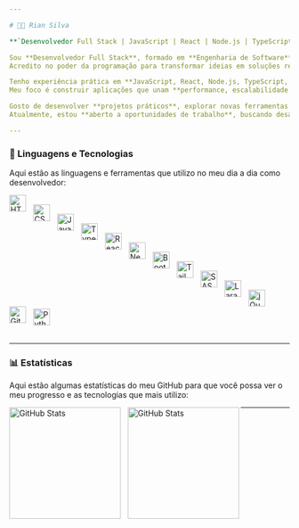 ```yaml
---

# 👨‍💻 Rian Silva  

**`Desenvolvedor Full Stack | JavaScript | React | Node.js | TypeScript`**  

Sou **Desenvolvedor Full Stack**, formado em **Engenharia de Software** e apaixonado por tecnologia e aprendizado contínuo.  
Acredito no poder da programação para transformar ideias em soluções reais e impactar positivamente a vida das pessoas.  

Tenho experiência prática em **JavaScript, React, Node.js, TypeScript, Docker e SQL**, além de outras ferramentas do ecossistema web.  
Meu foco é construir aplicações que unam **performance, escalabilidade e boa experiência do usuário**.  

Gosto de desenvolver **projetos práticos**, explorar novas ferramentas e compartilhar conhecimento com a comunidade dev.  
Atualmente, estou **aberto a oportunidades de trabalho**, buscando desafios que me façam evoluir ainda mais como profissional.  

---
```


### 🤖 Linguagens e Tecnologias  

Aqui estão as linguagens e ferramentas que utilizo no meu dia a dia como desenvolvedor:  

<img 
    align="left" alt="HTML" title="HTML" width="30px" style="padding-right: 10px;" 
    src="https://cdn.jsdelivr.net/gh/devicons/devicon/icons/html5/html5-original.svg"/>  
<img 
    align="left" alt="CSS" title="CSS" width="30px" style="padding-right: 10px;" 
    src="https://cdn.jsdelivr.net/gh/devicons/devicon/icons/css3/css3-original.svg"/>  
<img 
    align="left" alt="JavaScript" title="JavaScript" width="30px" style="padding-right: 10px;" 
    src="https://cdn.jsdelivr.net/gh/devicons/devicon/icons/javascript/javascript-original.svg"/>  
<img 
    align="left" alt="TypeScript" title="TypeScript" width="30px" style="padding-right: 10px;" 
    src="https://cdn.jsdelivr.net/gh/devicons/devicon/icons/typescript/typescript-original.svg"/>  
<img 
    align="left" alt="React" title="React" width="30px" style="padding-right: 10px;" 
    src="https://cdn.jsdelivr.net/gh/devicons/devicon/icons/react/react-original.svg"/>  
<img 
    align="left" alt="Next.js" title="Next.js" width="30px" style="padding-right: 10px;" 
    src="https://cdn.jsdelivr.net/gh/devicons/devicon/icons/nextjs/nextjs-original.svg"/>  
<img 
    align="left" alt="Bootstrap" title="Bootstrap" width="30px" style="padding-right: 10px;" 
    src="https://cdn.jsdelivr.net/gh/devicons/devicon/icons/bootstrap/bootstrap-original.svg"/>  
<img 
    align="left" alt="Tailwind" title="Tailwind" width="30px" style="padding-right: 10px;" 
    src="https://cdn.jsdelivr.net/gh/devicons/devicon/icons/tailwindcss/tailwindcss-original.svg"/>  
<img 
    align="left" alt="SASS" title="SASS" width="30px" style="padding-right: 10px;" 
    src="https://cdn.jsdelivr.net/gh/devicons/devicon/icons/sass/sass-original.svg"/>  
<img 
    align="left" alt="Laravel" title="Laravel" width="30px" style="padding-right: 10px;" 
    src="https://cdn.jsdelivr.net/gh/devicons/devicon/icons/laravel/laravel-original.svg"/>  
<img 
    align="left" alt="jQuery" title="jQuery" width="30px" style="padding-right: 10px;" 
    src="https://cdn.jsdelivr.net/gh/devicons/devicon/icons/jquery/jquery-original.svg"/>  
<img 
    align="left" alt="Git" title="Git" width="30px" style="padding-right: 10px;" 
    src="https://cdn.jsdelivr.net/gh/devicons/devicon/icons/git/git-original.svg"/>  
<img 
    align="left" alt="Python" title="Python" width="30px" style="padding-right: 10px;" 
    src="https://cdn.jsdelivr.net/gh/devicons/devicon/icons/python/python-original.svg"/>  

<br/>
<br/>

---

### 📊 Estatísticas  

Aqui estão algumas estatísticas do meu GitHub para que você possa ver o meu progresso e as tecnologias que mais utilizo:  

<p>
  <img 
    align="left" alt="GitHub Stats" height="200" style="padding-right: 10px;" 
    src="https://github-readme-stats.vercel.app/api?username=Riandev1&show_icons=true&theme=tokyonight&include_all_commits=true&locale=pt-br"/>  

  <img 
    align="left" alt="GitHub Stats" height="200" 
    src="https://github-readme-stats.vercel.app/api/top-langs/?username=Riandev1&theme=tokyonight&layout=compact&custom_title=Tecnologias&langs_count=9"/>  
</p>  

---
